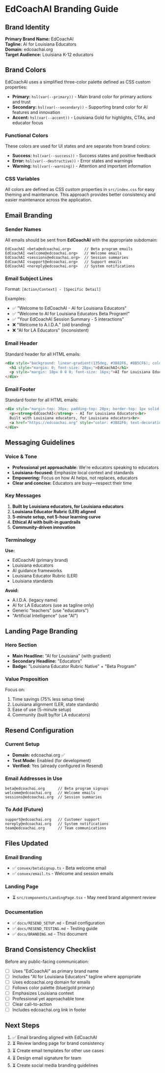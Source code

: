# EdCoachAI Branding Guide

## Brand Identity

**Primary Brand Name:** EdCoachAI  
**Tagline:** AI for Louisiana Educators  
**Domain:** edcoachai.org  
**Target Audience:** Louisiana K-12 educators

## Brand Colors

EdCoachAI uses a simplified three-color palette defined as CSS custom properties:

- **Primary:** `hsl(var(--primary))` - Main brand color for primary actions and trust
- **Secondary:** `hsl(var(--secondary))` - Supporting brand color for AI features and innovation  
- **Accent:** `hsl(var(--accent))` - Louisiana Gold for highlights, CTAs, and educator focus

### Functional Colors
These colors are used for UI states and are separate from brand colors:
- **Success:** `hsl(var(--success))` - Success states and positive feedback
- **Error:** `hsl(var(--destructive))` - Error states and warnings
- **Warning:** `hsl(var(--warning))` - Attention and important information

### CSS Variables
All colors are defined as CSS custom properties in `src/index.css` for easy theming and maintenance. This approach provides better consistency and easier maintenance across the application.

## Email Branding

### Sender Names

All emails should be sent from **EdCoachAI** with the appropriate subdomain:

```
EdCoachAI <beta@edcoachai.org>      // Beta program emails
EdCoachAI <welcome@edcoachai.org>   // Welcome emails
EdCoachAI <sessions@edcoachai.org>  // Session summaries
EdCoachAI <support@edcoachai.org>   // Support emails
EdCoachAI <noreply@edcoachai.org>   // System notifications
```

### Email Subject Lines

Format: `[Action/Context] - [Specific Detail]`

Examples:
- ✅ "Welcome to EdCoachAI - AI for Louisiana Educators"
- ✅ "Welcome to AI for Louisiana Educators Beta Program!"
- ✅ "Your EdCoachAI Session Summary - 5 interactions"
- ❌ "Welcome to A.I.D.A." (old branding)
- ❌ "AI for LA Educators" (inconsistent)

### Email Header

Standard header for all HTML emails:

```html
<div style="background: linear-gradient(135deg, #3B82F6, #8B5CF6); color: white; padding: 20px; border-radius: 12px; margin-bottom: 20px;">
  <h1 style="margin: 0; font-size: 28px;">EdCoachAI</h1>
  <p style="margin: 10px 0 0 0; font-size: 16px;">AI for Louisiana Educators</p>
</div>
```

### Email Footer

Standard footer for all HTML emails:

```html
<div style="margin-top: 30px; padding-top: 20px; border-top: 1px solid #E5E7EB; text-align: center; color: #6B7280; font-size: 14px;">
  <p><strong>EdCoachAI</strong> - AI for Louisiana Educators<br>
  Built with Louisiana educators, for Louisiana educators<br>
  <a href="https://edcoachai.org" style="color: #3B82F6; text-decoration: none;">edcoachai.org</a></p>
</div>
```

## Messaging Guidelines

### Voice & Tone

- **Professional yet approachable:** We're educators speaking to educators
- **Louisiana-focused:** Emphasize local context and standards
- **Empowering:** Focus on how AI helps, not replaces, educators
- **Clear and concise:** Educators are busy—respect their time

### Key Messages

1. **Built by Louisiana educators, for Louisiana educators**
2. **Louisiana Educator Rubric (LER) aligned**
3. **5-minute setup, not 5-hour learning curve**
4. **Ethical AI with built-in guardrails**
5. **Community-driven innovation**

### Terminology

**Use:**
- EdCoachAI (primary brand)
- Louisiana educators
- AI guidance frameworks
- Louisiana Educator Rubric (LER)
- Louisiana standards

**Avoid:**
- A.I.D.A. (legacy name)
- AI for LA Educators (use as tagline only)
- Generic "teachers" (use "educators")
- "Artificial Intelligence" (use "AI")

## Landing Page Branding

### Hero Section

- **Main Headline:** "AI for Louisiana" (with gradient)
- **Secondary Headline:** "Educators"
- **Badge:** "Louisiana Educator Rubric Native" + "Beta Program"

### Value Proposition

Focus on:
1. Time savings (75% less setup time)
2. Louisiana alignment (LER, state standards)
3. Ease of use (5-minute setup)
4. Community (built by/for LA educators)

## Resend Configuration

### Current Setup

- **Domain:** edcoachai.org ✅
- **Test Mode:** Enabled (for development)
- **Verified:** Yes (already configured in Resend)

### Email Addresses in Use

```
beta@edcoachai.org      // Beta program signups
welcome@edcoachai.org   // Welcome emails
sessions@edcoachai.org  // Session summaries
```

### To Add (Future)

```
support@edcoachai.org   // Customer support
noreply@edcoachai.org   // System notifications
team@edcoachai.org      // Team communications
```

## Files Updated

### Email Branding
- ✅ `convex/betaSignup.ts` - Beta welcome email
- ✅ `convex/email.ts` - Welcome and session emails

### Landing Page
- ⏳ `src/components/LandingPage.tsx` - May need brand alignment review

### Documentation
- ✅ `docs/RESEND_SETUP.md` - Email configuration
- ✅ `docs/RESEND_TESTING.md` - Testing guide
- ✅ `docs/BRANDING.md` - This document

## Brand Consistency Checklist

Before any public-facing communication:

- [ ] Uses "EdCoachAI" as primary brand name
- [ ] Includes "AI for Louisiana Educators" tagline where appropriate
- [ ] Uses edcoachai.org domain for emails
- [ ] Follows color palette (blue/gold primary)
- [ ] Emphasizes Louisiana context
- [ ] Professional yet approachable tone
- [ ] Clear call-to-action
- [ ] Includes edcoachai.org link in footer

## Next Steps

1. ✅ Email branding aligned with EdCoachAI
2. ⏳ Review landing page for brand consistency
3. ⏳ Create email templates for other use cases
4. ⏳ Design email signature for team
5. ⏳ Create social media branding guidelines
